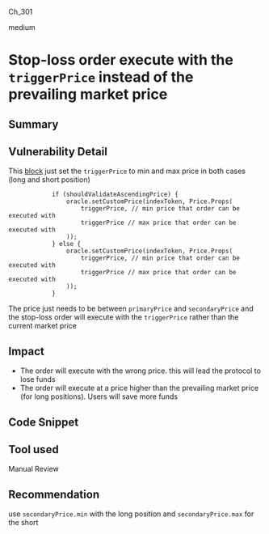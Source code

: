Ch_301

medium

# Stop-loss order execute with the `triggerPrice` instead of the prevailing market price

## Summary

## Vulnerability Detail
This [block](https://github.com/sherlock-audit/2023-04-gmx/blob/main/gmx-synthetics/contracts/order/BaseOrderUtils.sol#L288-L298) just set the `triggerPrice` to min and max price in both cases (long and short position)
```solidity
            if (shouldValidateAscendingPrice) {
                oracle.setCustomPrice(indexToken, Price.Props(
                    triggerPrice, // min price that order can be executed with
                    triggerPrice // max price that order can be executed with
                ));
            } else {
                oracle.setCustomPrice(indexToken, Price.Props(
                    triggerPrice, // min price that order can be executed with
                    triggerPrice // max price that order can be executed with
                ));
            }
```
The price just needs to be between `primaryPrice` and `secondaryPrice` and the stop-loss order will execute with the `triggerPrice` rather than the current market price 

## Impact
- The order will execute with the wrong price. this will lead the protocol to lose funds 
- The order will execute at a price higher than the prevailing market price (for long positions). Users will save more funds 

## Code Snippet

## Tool used

Manual Review

## Recommendation
use `secondaryPrice.min` with the long position and `secondaryPrice.max` for the short